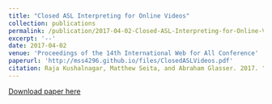 ```yaml
---
title: "Closed ASL Interpreting for Online Videos"
collection: publications
permalink: /publication/2017-04-02-Closed-ASL-Interpreting-for-Online-Videos
excerpt: '--'
date: 2017-04-02
venue: 'Proceedings of the 14th International Web for All Conference'
paperurl: 'http://mss4296.github.io/files/ClosedASLVideos.pdf'
citation: Raja Kushalnagar, Matthew Seita, and Abraham Glasser. 2017. "Closed ASL Interpreting for Online Videos." In Proceedings of the 14th International Web for All Conference (W4A '17). Association for Computing Machinery, New York, NY, USA, Article 32, 1–4.
---
```


[Download paper here](http://mss4296.github.io/files/ClosedASLVideos.pdf)
